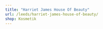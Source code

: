 ```yaml
---
title: "Harriet James House Of Beauty"
url: /leeds/harriet-james-house-of-beauty/
shop: Kosmetik
---
```

